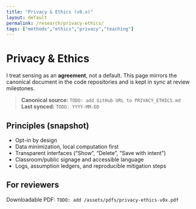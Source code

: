 ```yaml
---
title: "Privacy & Ethics (v0.x)"
layout: default
permalink: /research/privacy-ethics/
tags: ["methods","ethics","privacy","teaching"]
---
```


# Privacy & Ethics

I treat sensing as an **agreement**, not a default. This page mirrors the canonical document in the code repositories and is kept in sync at review milestones.

> **Canonical source:** `TODO: add GitHub URL to PRIVACY_ETHICS.md`  
> **Last synced:** `TODO: YYYY-MM-DD`

## Principles (snapshot)
- Opt-in by design
- Data minimization, local computation first
- Transparent interfaces (“Show”, “Delete”, “Save with intent”)
- Classroom/public signage and accessible language
- Logs, assumption ledgers, and reproducible mitigation steps

## For reviewers
Downloadable PDF: `TODO: add /assets/pdfs/privacy-ethics-v0x.pdf`
